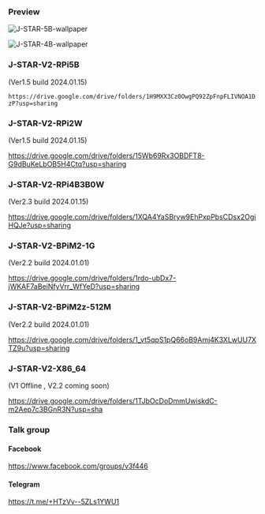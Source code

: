 ### Preview

![J-STAR-5B-wallpaper](https://github.com/JTA-STAR/J-STAR/assets/22002824/6c2848e3-2358-4f58-8617-b389dabaae58)

![J-STAR-4B-wallpaper](https://github.com/JTA-STAR/J-STAR/assets/22002824/40460f2e-4fb0-434e-bbbf-dcecc4fee71b)

### J-STAR-V2-RPi5B 
(Ver1.5 build 2024.01.15)

`https://drive.google.com/drive/folders/1H9MXX3Cz0OwgPQ92ZpFnpFLIVNOA1DzP?usp=sharing`

### J-STAR-V2-RPi2W 
(Ver1.5 build 2024.01.15)

https://drive.google.com/drive/folders/15Wb69Rx3OBDFT8-G9dBuKeLbOB5H4Ctq?usp=sharing

### J-STAR-V2-RPi4B3B0W 
(Ver2.3 build 2024.01.15)

https://drive.google.com/drive/folders/1XQA4YaSBryw9EhPxpPbsCDsx2OgiHQJe?usp=sharing

### J-STAR-V2-BPiM2-1G 
(Ver2.2 build 2024.01.01)

https://drive.google.com/drive/folders/1rdo-ubDx7-jWKAF7aBeiNfyVrr_WfYeD?usp=sharing

### J-STAR-V2-BPiM2z-512M 
(Ver2.2 build 2024.01.01)

https://drive.google.com/drive/folders/1_vt5qpS1pQ66oB9Amj4K3XLwUU7XTZ9u?usp=sharing

### J-STAR-V2-X86_64 
(V1 Offline , V2.2 coming soon)

https://drive.google.com/drive/folders/1TJbOcDoDmmUwiskdC-m2Aep7c3BGnR3N?usp=sha

### Talk group
#### Facebook 
https://www.facebook.com/groups/v3f446

#### Telegram 
https://t.me/+HTzVv--5ZLs1YWU1 



